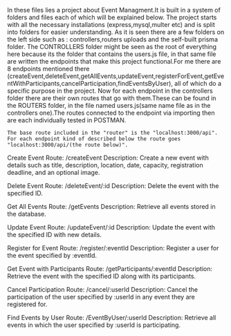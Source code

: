 In these files lies a project about Event Managment.It is built in a system of folders and files each of which will be explained below.
    The project starts with all the necessary installations (express,mysql,multer etc) and is split into folders for easier understanding. As  it is seen there are a few folders on the left side such as : controllers,routers
    uploads and the self-built prisma folder.
    The CONTROLLERS folder might be seen as the root of everything here because its the folder that contains the users.js file, in that same file are written the endpoints that make this project functional.For me there are 8 endpoints mentioned there (createEvent,deleteEvent,getAllEvents,updateEvent,registerForEvent,getEventWithParticipants,cancelParticipation,findEventsByUser), all of which do a specific purpose in the project.
    Now for each endpoint in the controllers folder there are their own routes that go with them.These can be found in the ROUTERS folder, in the file named users.js(same name  file as in the controllers one).The routes connected to the endpoint via importing then are each individually tested in POSTMAN.

    The base route included in the "router" is the "localhost:3000/api". For each endpoint kind of described below the route goes "localhost:3000/api/(the route below)".

Create Event
Route: /createEvent
Description: Create a new event with details such as title, description, location, date, capacity, registration deadline, and an optional image.

Delete Event
Route: /deleteEvent/:id
Description: Delete the event with the specified ID.


Get All Events
Route: /getEvents
Description: Retrieve all events stored in the database.


Update Event
Route: /updateEvent/:id
Description: Update the event with the specified ID with new details.


Register for Event
Route: /register/:eventId
Description: Register a user for the event specified by :eventId.


Get Event with Participants
Route: /getParticipants/:eventId
Description: Retrieve the event with the specified ID along with its participants.


Cancel Participation
Route: /cancel/:userId
Description: Cancel the participation of the user specified by :userId in any event they are registered for.


Find Events by User
Route: /EventByUser/:userId
Description: Retrieve all events in which the user specified by :userId is participating.